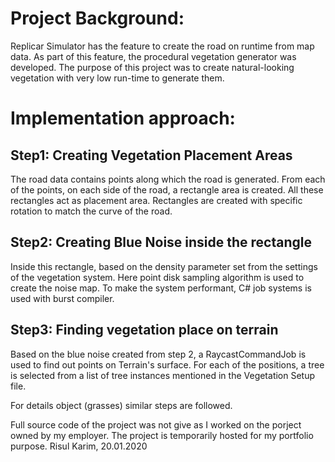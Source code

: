 # Project Background: 
Replicar Simulator has the feature to create the road on runtime from map data. As part of this feature, the procedural vegetation generator was developed. The purpose of this project was to create natural-looking vegetation with very low run-time to generate them.
# Implementation approach:
## Step1: Creating Vegetation Placement Areas
The road data contains points along which the road is generated. From each of the points, on each side of the road, a rectangle area is created. All these rectangles act as placement area. Rectangles are created with specific rotation to match the curve of the road.

## Step2: Creating Blue Noise inside the rectangle
Inside this rectangle, based on the density parameter set from the settings of the vegetation system. Here point disk sampling algorithm is used to create the noise map. To make the system performant, C# job systems is used with burst compiler. 

## Step3: Finding vegetation place on terrain
Based on the blue noise created from step 2, a RaycastCommandJob is used to find out points on Terrain's surface. For each of the positions, a tree is selected from a list of tree instances mentioned in the Vegetation Setup file.

For details object (grasses) similar steps are followed. 

Full source code of the project was not give as I worked on the porject owned by my employer. The project is temporarily hosted for my portfolio purpose. Risul Karim, 20.01.2020
